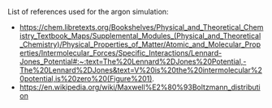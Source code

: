 List of references used for the argon simulation: 
- https://chem.libretexts.org/Bookshelves/Physical_and_Theoretical_Chemistry_Textbook_Maps/Supplemental_Modules_(Physical_and_Theoretical_Chemistry)/Physical_Properties_of_Matter/Atomic_and_Molecular_Properties/Intermolecular_Forces/Specific_Interactions/Lennard-Jones_Potential#:~:text=The%20Lennard%2DJones%20Potential,-The%20Lennard%2DJones&text=V%20is%20the%20intermolecular%20potential,is%20zero%20(Figure%201).
- https://en.wikipedia.org/wiki/Maxwell%E2%80%93Boltzmann_distribution
